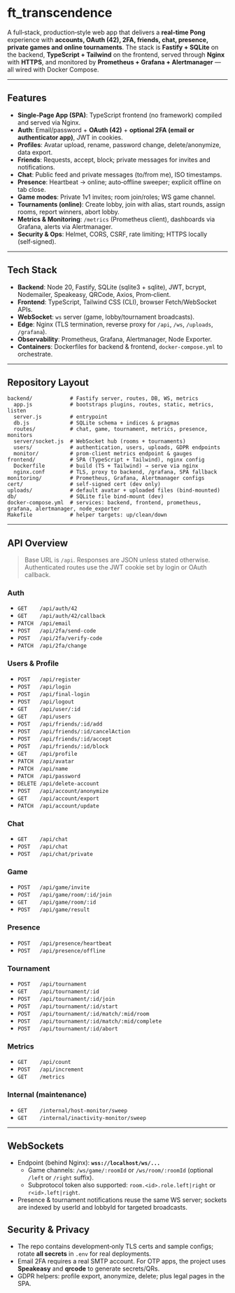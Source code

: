 # ft_transcendence

A full‑stack, production‑style web app that delivers a **real‑time Pong** experience with **accounts, OAuth (42), 2FA, friends, chat, presence, private games and online tournaments**. The stack is **Fastify + SQLite** on the backend, **TypeScript + Tailwind** on the frontend, served through **Nginx** with **HTTPS**, and monitored by **Prometheus + Grafana + Alertmanager** — all wired with Docker Compose.

---

## Features

- **Single‑Page App (SPA)**: TypeScript frontend (no framework) compiled and served via Nginx.
- **Auth**: Email/password + **OAuth (42)** + **optional 2FA (email or authenticator app)**, JWT in cookies.
- **Profiles**: Avatar upload, rename, password change, delete/anonymize, data export.
- **Friends**: Requests, accept, block; private messages for invites and notifications.
- **Chat**: Public feed and private messages (to/from me), ISO timestamps.
- **Presence**: Heartbeat → online; auto‑offline sweeper; explicit offline on tab close.
- **Game modes**: Private 1v1 invites; room join/roles; WS game channel.
- **Tournaments (online)**: Create lobby, join with alias, start rounds, assign rooms, report winners, abort lobby.
- **Metrics & Monitoring**: `/metrics` (Prometheus client), dashboards via Grafana, alerts via Alertmanager.
- **Security & Ops**: Helmet, CORS, CSRF, rate limiting; HTTPS locally (self‑signed).

---

## Tech Stack

- **Backend**: Node 20, Fastify, SQLite (sqlite3 + sqlite), JWT, bcrypt, Nodemailer, Speakeasy, QRCode, Axios, Prom‑client.
- **Frontend**: TypeScript, Tailwind CSS (CLI), browser Fetch/WebSocket APIs.
- **WebSocket**: `ws` server (game, lobby/tournament broadcasts).
- **Edge**: Nginx (TLS termination, reverse proxy for `/api`, `/ws`, `/uploads`, `/grafana`).
- **Observability**: Prometheus, Grafana, Alertmanager, Node Exporter.
- **Containers**: Dockerfiles for backend & frontend, `docker-compose.yml` to orchestrate.

---

## Repository Layout

```
backend/            # Fastify server, routes, DB, WS, metrics
  app.js            # bootstraps plugins, routes, static, metrics, listen
  server.js         # entrypoint
  db.js             # SQLite schema + indices & pragmas
  routes/           # chat, game, tournament, metrics, presence, monitors
  server/socket.js  # WebSocket hub (rooms + tournaments)
  users/            # authentication, users, uploads, GDPR endpoints
  monitor/          # prom-client metrics endpoint & gauges
frontend/           # SPA (TypeScript + Tailwind), nginx config
  Dockerfile        # build (TS + Tailwind) → serve via nginx
  nginx.conf        # TLS, proxy to backend, /grafana, SPA fallback
monitoring/         # Prometheus, Grafana, Alertmanager configs
cert/               # self-signed cert (dev only)
uploads/            # default avatar + uploaded files (bind-mounted)
db/                 # SQLite file bind-mount (dev)
docker-compose.yml  # services: backend, frontend, prometheus, grafana, alertmanager, node_exporter
Makefile            # helper targets: up/clean/down
```

---

## API Overview

> Base URL is `/api`. Responses are JSON unless stated otherwise. Authenticated routes use the JWT cookie set by login or OAuth callback.

### Auth
- `GET    /api/auth/42`
- `GET    /api/auth/42/callback`
- `PATCH  /api/email`
- `POST   /api/2fa/send-code`
- `POST   /api/2fa/verify-code`
- `PATCH  /api/2fa/change`

### Users & Profile
- `POST   /api/register`
- `POST   /api/login`
- `POST   /api/final-login`
- `POST   /api/logout`
- `GET    /api/user/:id`
- `GET    /api/users`
- `POST   /api/friends/:id/add`
- `POST   /api/friends/:id/cancelAction`
- `POST   /api/friends/:id/accept`
- `POST   /api/friends/:id/block`
- `GET    /api/profile`
- `PATCH  /api/avatar`
- `PATCH  /api/name`
- `PATCH  /api/password`
- `DELETE /api/delete-account`
- `POST   /api/account/anonymize`
- `GET    /api/account/export`
- `PATCH  /api/account/update`

### Chat
- `GET    /api/chat`
- `POST   /api/chat`
- `POST   /api/chat/private`

### Game
- `POST   /api/game/invite`
- `POST   /api/game/room/:id/join`
- `GET    /api/game/room/:id`
- `POST   /api/game/result`

### Presence
- `POST   /api/presence/heartbeat`
- `POST   /api/presence/offline`

### Tournament
- `POST   /api/tournament`
- `GET    /api/tournament/:id`
- `POST   /api/tournament/:id/join`
- `POST   /api/tournament/:id/start`
- `POST   /api/tournament/:id/match/:mid/room`
- `POST   /api/tournament/:id/match/:mid/complete`
- `POST   /api/tournament/:id/abort`

### Metrics
- `GET    /api/count`
- `POST   /api/increment`
- `GET    /metrics`

### Internal (maintenance)
- `GET    /internal/host-monitor/sweep`
- `GET    /internal/inactivity-monitor/sweep`

---

## WebSockets

- Endpoint (behind Nginx): **`wss://localhost/ws/...`**  
  - Game channels: `/ws/game/:roomId` or `/ws/room/:roomId` (optional `/left` or `/right` suffix).  
  - Subprotocol token also supported: `room.<id>.role.left|right` or `r<id>.left|right`.  
- Presence & tournament notifications reuse the same WS server; sockets are indexed by userId and lobbyId for targeted broadcasts.

## Security & Privacy

- The repo contains development‑only TLS certs and sample configs; rotate **all secrets** in `.env` for real deployments.
- Email 2FA requires a real SMTP account. For OTP apps, the project uses **Speakeasy** and **qrcode** to generate secrets/QRs.
- GDPR helpers: profile export, anonymize, delete; plus legal pages in the SPA.
